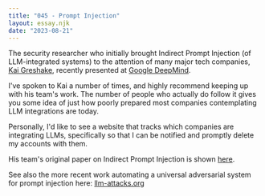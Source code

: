```yaml
---
title: "045 - Prompt Injection"
layout: essay.njk
date: "2023-08-21"
---
```


The security researcher who initially brought Indirect Prompt Injection (of LLM-integrated systems) to the attention of many major tech companies, [Kai Greshake](https://linkedin.com/in/kai-greshake-8536b8232), recently presented at [Google DeepMind](https://www.youtube.com/watch?v=07rnNHnb9rw).

I've spoken to Kai a number of times, and highly recommend keeping up with his team's work. The number of people who actually do follow it gives you some idea of just how poorly prepared most companies contemplating LLM integrations are today.

Personally, I'd like to see a website that tracks which companies are integrating LLMs, specifically so that I can be notified and promptly delete my accounts with them.

His team's original paper on Indirect Prompt Injection is shown [here](https://arxiv.org/abs/2302.12173).

See also the more recent work automating a universal adversarial system for prompt injection here: [llm-attacks.org](https://llm-attacks.org/)